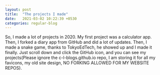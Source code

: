 ```yaml
---
layout: post
title:  "The projects I made"
date:   2021-03-02 10:22:39 +0530
categories: regular-blog
---
```

So, I made a lot of projects in 2020.
My first project was a calculator app. Then, I forked a diary app from GitHub and did a lot of updates. Then, I made a snake game, thanks to TokyoEdTech, he showed up and I made it finally.
Just scroll down and click the GitHub icon, and you can see my projects(Please ignore the c-l-blogs.github.io repo, I am storing it for all my favicons, my old site design, NO FORKING ALLOWED FOR MY WEBSITE REPOS).